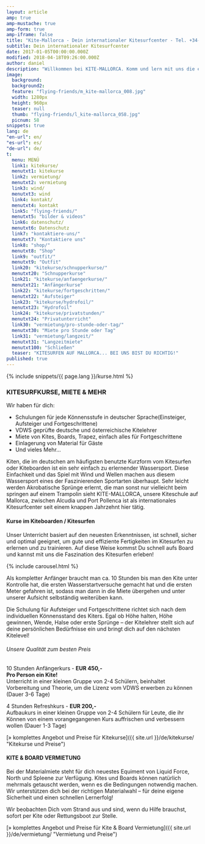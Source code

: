 ```yaml
---
layout: article
amp: true
amp-mustache: true
amp-form: true
amp-iframe: false
title: "Kite-Mallorca - Dein internationaler Kitesurfcenter - Tel. +34-696-264729"
subtitle: Dein internationaler Kitesurfcenter
date: 2017-01-05T00:00:00.000Z
modified: 2018-04-18T09:26:00.000Z
author: daniel
description: "Willkommen bei KITE-MALLORCA. Komm und lern mit uns die ersten Schritte im Kitesurfen! Ob Kitesurfkurse oder Vermietung von Material, wir sind der richtige Ansprechpartner für dich."
image:
  background:
  background2:
  feature: "flying-friends/m_kite-mallorca_008.jpg"
  width: 1280px
  height: 960px
  teaser: null
  thumb: "flying-friends/l_kite-mallorca_058.jpg"
  picnum: 58
snippets: true
lang: de
"en-url": en/
"es-url": es/
"de-url": de/
t:
  menu: MENÜ
  link1: kitekurse/
  menutxt1: kitekurse
  link2: vermietung/
  menutxt2: vermietung
  link3: wind/
  menutxt3: wind
  link4: kontakt/
  menutxt4: kontakt
  link5: "flying-friends/"
  menutxt5: "bilder & videos"
  link6: datenschutz/
  menutxt6: Datenschutz
  link7: "kontaktiere-uns/"
  menutxt7: "Kontaktiere uns"
  link8: "shop/"
  menutxt8: "Shop"
  link9: "outfit/"
  menutxt9: "Outfit"
  link20: "kitekurse/schnupperkurse/"
  menutxt20: "Schnupperkurse"
  link21: "kitekurse/anfaengerkurse/"
  menutxt21: "Anfängerkurse"
  link22: "kitekurse/fortgeschritten/"
  menutxt22: "Aufsteiger"
  link23: "kitekurse/hydrofoil/"
  menutxt23: "Hydrofoil"
  link24: "kitekurse/privatstunden/"
  menutxt24: "Privatunterricht"
  link30: "vermietung/pro-stunde-oder-tag/"
  menutxt30: "Miete pro Stunde oder Tag"
  link31: "vermietung/langzeit/"
  menutxt31: "Langzeitmiete"
  menutxt100: "Schließen"
  teaser: "KITESURFEN AUF MALLORCA... BEI UNS BIST DU RICHTIG!"
published: true
---
```


{% include snippets/{{ page.lang }}/kurse.html %}

### KITESURFKURSE, MIETE & MEHR

Wir haben für dich:  
- Schulungen für jede Könnensstufe in deutscher Sprache(Einsteiger, Aufsteiger und Fortgeschrittene) 
- VDWS geprüfte deutsche und österreichische Kitelehrer
- Miete von Kites, Boards, Trapez, einfach alles für Fortgeschrittene
- Einlagerung von Material für Gäste
- Und vieles Mehr...

Kiten, die im deutschen am häufigsten benutzte Kurzform vom Kitesurfen oder Kiteboarden ist ein sehr einfach zu erlernender Wassersport.
Diese Einfachkeit und das Spiel mit Wind und Wellen machen aus diesem Wassersport eines der Faszinierenden Sportarten überhaupt.
Sehr leicht werden Akrobatische Sprünge erlernt, die man sonst nur vielleicht beim springen auf einem Trampolin sieht
KITE-MALLORCA, unsere Kiteschule auf Mallorca, zwischen Alcudia und Port Pollenca ist als internationales Kitesurfcenter seit einem knappen Jahrzehnt hier tätig.

#### Kurse im Kiteboarden / Kitesurfen
Unser Unterricht basiert auf den neuesten Erkenntnissen, ist schnell, sicher und optimal geeignet, um gute und effiziente Fertigkeiten im Kitesurfen zu erlernen und zu trainieren. Auf diese Weise kommst Du schnell aufs Board und kannst mit uns die Faszination des Kitesurfen erleben!  

{% include carousel.html %}  

Als kompletter Anfänger braucht man ca. 10 Stunden bis man den Kite unter Kontrolle hat, die ersten Wasserstartversuche gemacht hat und die ersten Meter gefahren ist, sodass man dann in die Miete übergehen und unter unserer Aufsicht selbständig weiterüben kann.  

Die Schulung für Aufsteiger und Fortgeschrittene richtet sich nach dem individuellen Könnensstand des Kiters. Egal ob Höhe halten, Höhe gewinnen, Wende, Halse oder erste Sprünge – der Kitelehrer stellt sich auf deine persönlichen Bedürfnisse ein und bringt dich auf den nächsten Kitelevel!  

###### Unsere Qualität zum besten Preis  

10 Stunden Anfängerkurs - **EUR 450,-** <br>
**Pro Person ein Kite!**<br>
Unterricht in einer kleinen Gruppe von 2-4 Schülern, beinhaltet Vorbereitung und Theorie, um die Lizenz vom VDWS erwerben zu können (Dauer 3-6 Tage)  

4 Stunden Refreshkurs - **EUR 200,-**  
Aufbaukurs in einer kleinen Gruppe von 2-4 Schülern für Leute, die ihr Können von einem vorangegangenen Kurs auffrischen und verbessern wollen (Dauer 1-3 Tage)  

[» komplettes Angebot und Preise für Kitekurse]({{ site.url }}/de/kitekurse/ "Kitekurse und Preise")  


#### KITE & BOARD VERMIETUNG  

Bei der Materialmiete steht für dich neuestes Equiment von Liquid Force, North und Spleene zur Verfügung. Kites und Boards können natürlich mehrmals getauscht werden, wenn es die Bedingungen notwendig machen. Wir unterstützen dich bei der richtigen Materialwahl – für deine eigene Sicherheit und einen schnellen Lernerfolg!  

Wir beobachten Dich vom Strand aus und sind, wenn du Hilfe brauchst, sofort per Kite oder Rettungsboot zur Stelle.  

[» komplettes Angebot und Preise für Kite & Board Vermietung]({{ site.url }}/de/vermietung/ "Vermietung und Preise")  

